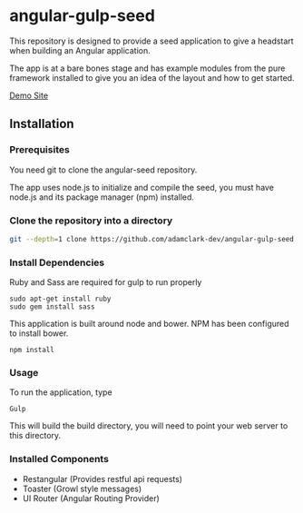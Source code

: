 angular-gulp-seed
=================

This repository is designed to provide a seed application to give a headstart when building an Angular application.

The app is at a bare bones stage and has example modules from the pure framework installed to give you an idea of the layout and how to get started.

[Demo Site](http://178.62.26.101/)

## Installation 

### Prerequisites

You need git to clone the angular-seed repository.

The app uses node.js to initialize and compile the seed, you must have node.js and
its package manager (npm) installed.

### Clone the repository into a directory

```bash
git --depth=1 clone https://github.com/adamclark-dev/angular-gulp-seed.git .
```

### Install Dependencies

Ruby and Sass are required for gulp to run properly

```
sudo apt-get install ruby
sudo gem install sass
```

This application is built around node and bower. NPM has been configured to install bower.

```
npm install
```

### Usage

To run the application, type

```
Gulp
```
This will build the build directory, you will need to point your web server to this directory.

### Installed Components

- Restangular (Provides restful api requests)
- Toaster (Growl style messages)
- UI Router (Angular Routing Provider)